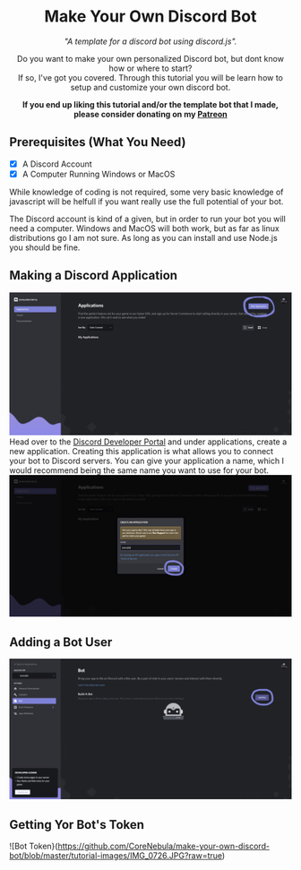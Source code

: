 <h1 align='center'>Make Your Own Discord Bot</h1>
<p align='center'><i>"A template for a discord bot using discord.js".</i></p>

<p align='center'>Do you want to make your own personalized Discord bot, but dont know how or where to start?<br>
If so, I've got you covered. Through this tutorial you will be learn how to setup and customize your own discord bot.</p> 

<p align='center'><b>If you end up liking this tutorial and/or the template bot that I made, please consider donating on my <a href='https://patreon.com/corenebula'>Patreon</a></b></p>



## Prerequisites (What You Need)

- [X] A Discord Account
- [X] A Computer Running Windows or MacOS

While knowledge of coding is not required, some very basic knowledge of javascript will be helfull if you want really use the full potential of your bot.

The Discord account is kind of a given, but in order to run your bot you will need a computer. Windows and MacOS will both work, but as far as linux distributions go I am not sure. As long as you can install and use Node.js you should be fine.

## Making a Discord Application
![Discord Developer Portal](https://github.com/CoreNebula/make-your-own-discord-bot/blob/master/tutorial-images/IMG_0726.JPG?raw=true)
<br>
Head over to the [Discord Developer Portal](https://discordapp.com/developers/applications) and under applications, create a new application. Creating this application is what allows you to connect your bot to Discord servers. You can give your application a name, which I would recommend being the same name you want to use for your bot.
<br>
![App Name](https://github.com/CoreNebula/make-your-own-discord-bot/blob/master/tutorial-images/IMG_0728.JPG?raw=true)

## Adding a Bot User
![Add a Bot](https://github.com/CoreNebula/make-your-own-discord-bot/blob/master/tutorial-images/IMG_0729.JPG?raw=true)

## Getting Yor Bot's Token
![Bot Token}(https://github.com/CoreNebula/make-your-own-discord-bot/blob/master/tutorial-images/IMG_0726.JPG?raw=true)

